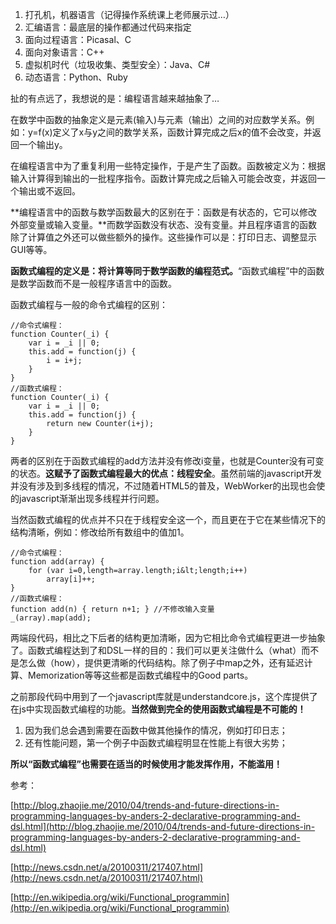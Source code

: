 1. 打孔机，机器语言（记得操作系统课上老师展示过…）
1. 汇编语言：最底层的操作都通过代码来指定
1. 面向过程语言：Picasal、C
1. 面向对象语言：C++
1. 虚拟机时代（垃圾收集、类型安全）：Java、C#
1. 动态语言：Python、Ruby

扯的有点远了，我想说的是：编程语言越来越抽象了…

在数学中函数的抽象定义是元素(输入)与元素（输出）之间的对应数学关系。例如：y=f(x)定义了x与y之间的数学关系，函数计算完成之后x的值不会改变，并返回一个输出y。

在编程语言中为了重复利用一些特定操作，于是产生了函数。函数被定义为：根据输入计算得到输出的一批程序指令。函数计算完成之后输入可能会改变，并返回一个输出或不返回。

**编程语言中的函数与数学函数最大的区别在于：函数是有状态的，它可以修改外部变量或输入变量。**而数学函数没有状态、没有变量。并且程序语言的函数除了计算值之外还可以做些额外的操作。这些操作可以是：打印日志、调整显示GUI等等。

**函数式编程的定义是：将计算等同于数学函数的编程范式。**“函数式编程”中的函数是数学函数而不是一般程序语言中的函数。

函数式编程与一般的命令式编程的区别：

	//命令式编程：
	function Counter(_i) {
	    var i = _i || 0;
	    this.add = function(j) {
	        i = i+j;
	    }
	}
	//函数式编程：
	function Counter(_i) {
	    var i = _i || 0;
	    this.add = function(j) {
	        return new Counter(i+j);
	    }
	}

两者的区别在于函数式编程的add方法并没有修改i变量，也就是Counter没有可变的状态。**这赋予了函数式编程最大的优点：线程安全**。虽然前端的javascript开发并没有涉及到多线程的情况，不过随着HTML5的普及，WebWorker的出现也会使的javascript渐渐出现多线程并行问题。

当然函数式编程的优点并不只在于线程安全这一个，而且更在于它在某些情况下的结构清晰，例如：修改给所有数组中的值加1。

	//命令式编程：
	function add(array) {
	    for (var i=0,length=array.length;i&lt;length;i++)
	        array[i]++;
	}
	//函数式编程：
	function add(n) { return n+1; } //不修改输入变量
	_(array).map(add);

两端段代码，相比之下后者的结构更加清晰，因为它相比命令式编程更进一步抽象了。函数式编程达到了和DSL一样的目的：我们可以更关注做什么（what）而不是怎么做（how），提供更清晰的代码结构。除了例子中map之外，还有延迟计算、Memorization等等这些都是函数式编程中的Good parts。

之前那段代码中用到了一个javascript库就是understandcore.js，这个库提供了在js中实现函数式编程的功能。**当然做到完全的使用函数式编程是不可能的！**

1. 因为我们总会遇到需要在函数中做其他操作的情况，例如打印日志；
1. 还有性能问题，第一个例子中函数式编程明显在性能上有很大劣势；

**所以“函数式编程”也需要在适当的时候使用才能发挥作用，不能滥用！**

参考：

[http://blog.zhaojie.me/2010/04/trends-and-future-directions-in-programming-languages-by-anders-2-declarative-programming-and-dsl.html](http://blog.zhaojie.me/2010/04/trends-and-future-directions-in-programming-languages-by-anders-2-declarative-programming-and-dsl.html)

[http://news.csdn.net/a/20100311/217407.html](http://news.csdn.net/a/20100311/217407.html)

[http://en.wikipedia.org/wiki/Functional_programmin](http://en.wikipedia.org/wiki/Functional_programmin)